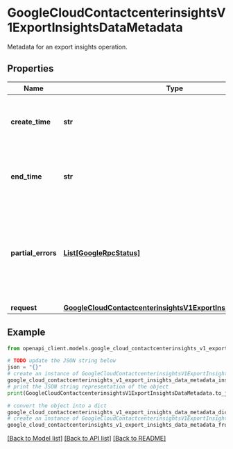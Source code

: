 # GoogleCloudContactcenterinsightsV1ExportInsightsDataMetadata

Metadata for an export insights operation.

## Properties

Name | Type | Description | Notes
------------ | ------------- | ------------- | -------------
**create_time** | **str** | Output only. The time the operation was created. | [optional] [readonly] 
**end_time** | **str** | Output only. The time the operation finished running. | [optional] [readonly] 
**partial_errors** | [**List[GoogleRpcStatus]**](GoogleRpcStatus.md) | Partial errors during export operation that might cause the operation output to be incomplete. | [optional] 
**request** | [**GoogleCloudContactcenterinsightsV1ExportInsightsDataRequest**](GoogleCloudContactcenterinsightsV1ExportInsightsDataRequest.md) |  | [optional] 

## Example

```python
from openapi_client.models.google_cloud_contactcenterinsights_v1_export_insights_data_metadata import GoogleCloudContactcenterinsightsV1ExportInsightsDataMetadata

# TODO update the JSON string below
json = "{}"
# create an instance of GoogleCloudContactcenterinsightsV1ExportInsightsDataMetadata from a JSON string
google_cloud_contactcenterinsights_v1_export_insights_data_metadata_instance = GoogleCloudContactcenterinsightsV1ExportInsightsDataMetadata.from_json(json)
# print the JSON string representation of the object
print(GoogleCloudContactcenterinsightsV1ExportInsightsDataMetadata.to_json())

# convert the object into a dict
google_cloud_contactcenterinsights_v1_export_insights_data_metadata_dict = google_cloud_contactcenterinsights_v1_export_insights_data_metadata_instance.to_dict()
# create an instance of GoogleCloudContactcenterinsightsV1ExportInsightsDataMetadata from a dict
google_cloud_contactcenterinsights_v1_export_insights_data_metadata_from_dict = GoogleCloudContactcenterinsightsV1ExportInsightsDataMetadata.from_dict(google_cloud_contactcenterinsights_v1_export_insights_data_metadata_dict)
```
[[Back to Model list]](../README.md#documentation-for-models) [[Back to API list]](../README.md#documentation-for-api-endpoints) [[Back to README]](../README.md)


